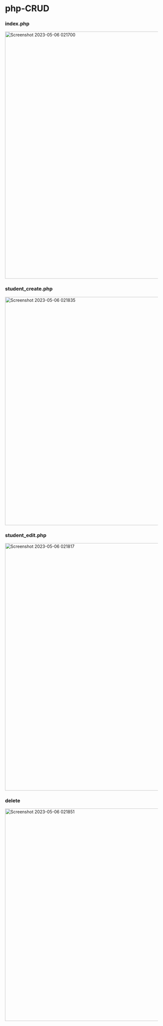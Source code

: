 # php-CRUD
### index.php
<img width="812" alt="Screenshot 2023-05-06 021700" src="https://user-images.githubusercontent.com/51477400/236537384-88b44148-01e1-4f5b-8f65-f8f4c8c8bb2a.png">

### student_create.php
<img width="750" alt="Screenshot 2023-05-06 021835" src="https://user-images.githubusercontent.com/51477400/236537483-e903de4d-b39e-4650-9cc0-b6495cfa3fb9.png">

### student_edit.php
<img width="813" alt="Screenshot 2023-05-06 021817" src="https://user-images.githubusercontent.com/51477400/236537575-98478eb6-643c-417a-9a78-41deb188f303.png">

### delete
<img width="698" alt="Screenshot 2023-05-06 021851" src="https://user-images.githubusercontent.com/51477400/236537608-eb54beb8-d422-4ce8-91b0-a72a345b604d.png">
